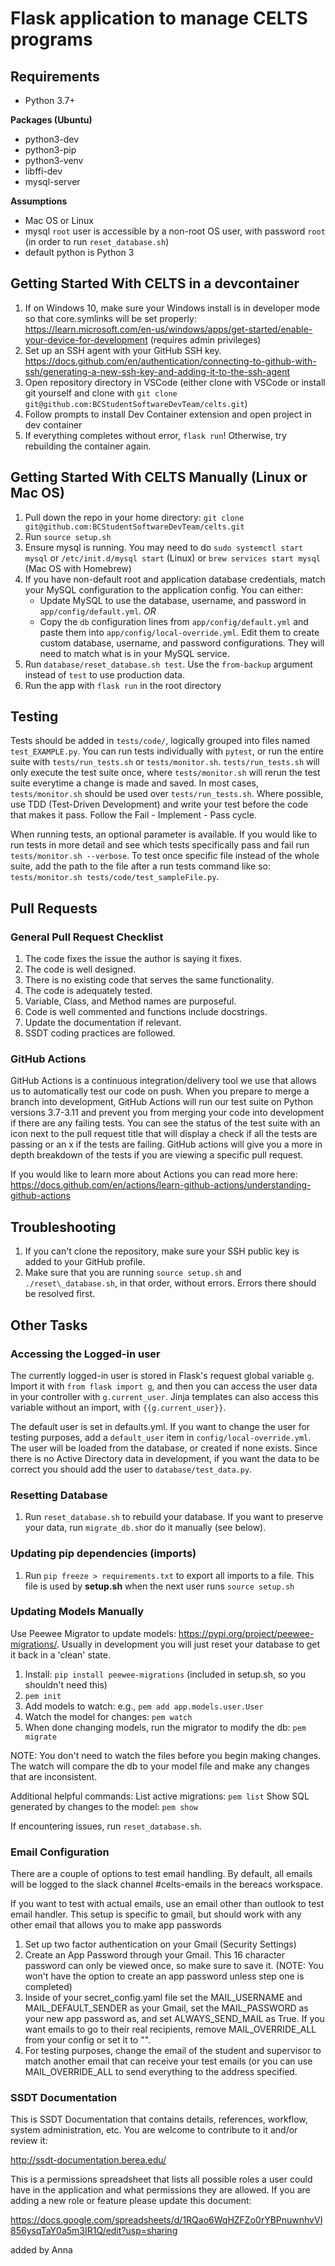 # Flask application to manage CELTS programs

## Requirements
 * Python 3.7+

**Packages (Ubuntu)**
 * python3-dev
 * python3-pip
 * python3-venv
 * libffi-dev
 * mysql-server


**Assumptions**
 * Mac OS or Linux
 * mysql ```root``` user is accessible by a non-root OS user, with password ```root``` (in order to run ```reset_database.sh```)
 * default python is Python 3

## Getting Started With CELTS in a devcontainer
1. If on Windows 10, make sure your Windows install is in developer mode so that core.symlinks will be set properly: https://learn.microsoft.com/en-us/windows/apps/get-started/enable-your-device-for-development (requires admin privileges)
3. Set up an SSH agent with your GitHub SSH key. https://docs.github.com/en/authentication/connecting-to-github-with-ssh/generating-a-new-ssh-key-and-adding-it-to-the-ssh-agent
4. Open repository directory in VSCode (either clone with VSCode or install git yourself and clone with ```git clone git@github.com:BCStudentSoftwareDevTeam/celts.git```)
5. Follow prompts to install Dev Container extension and open project in dev container
6. If everything completes without error, ```flask run```! Otherwise, try rebuilding the container again.

## Getting Started With CELTS Manually (Linux or Mac OS) 
1. Pull down the repo in your home directory: ```git clone git@github.com:BCStudentSoftwareDevTeam/celts.git```
2. Run ```source setup.sh```
3. Ensure mysql is running. You may need to do ```sudo systemctl start mysql``` or ```/etc/init.d/mysql start``` (Linux) or ```brew services start mysql``` (Mac OS with Homebrew)
4. If you have non-default root and application database credentials, match your MySQL configuration to the application config. You can either:
    - Update MySQL to use the database, username, and password in ```app/config/default.yml```. *OR*
    - Copy the ```db``` configuration lines from ```app/config/default.yml``` and paste them into ```app/config/local-override.yml```. Edit them to create custom database, username, and password configurations. They will need to match what is in your MySQL service. 
5. Run ```database/reset_database.sh test```. Use the ```from-backup``` argument instead of ```test``` to use production data.
6. Run the app with ```flask run``` in the root directory

## Testing
Tests should be added in `tests/code/`, logically grouped into files named `test_EXAMPLE.py`. You can run tests individually with `pytest`, or run the entire suite with `tests/run_tests.sh` or `tests/monitor.sh`. `tests/run_tests.sh` will only execute the test suite once, where `tests/monitor.sh` will rerun the test suite everytime a change is made and saved. In most cases, `tests/monitor.sh` should be used over `tests/run_tests.sh`. Where possible, use TDD (Test-Driven Development) and write your test before the code that makes it pass. Follow the Fail - Implement - Pass cycle.

When running tests, an optional parameter is available. If you would like to run tests in more detail and see which tests specifically pass and fail run `tests/monitor.sh --verbose`. To test once specific file instead of the whole suite, add the path to the file after a run tests command like so: `tests/monitor.sh tests/code/test_sampleFile.py`. 

## Pull Requests

### General Pull Request Checklist
1. The code fixes the issue the author is saying it fixes. 
2. The code is well designed.
3. There is no existing code that serves the same functionality. 
4. The code is adequately tested. 
5. Variable, Class, and Method names are purposeful.
6. Code is well commented and functions include docstrings.
7. Update the documentation if relevant.
8. SSDT coding practices are followed. 

### GitHub Actions
GitHub Actions is a continuous integration/delivery tool we use that allows us to automatically test our code on push. When you prepare to merge a branch into development, GitHub Actions will run our test suite on Python versions 3.7-3.11 and prevent you from merging your code into development if there are any failing tests. You can see the status of the test suite with an icon next to the pull request title that will display a check if all the tests are passing or an x if the tests are failing. GitHub actions will give you a more in depth breakdown of the tests if you are viewing a specific pull request.

If you would like to learn more about Actions you can read more here: https://docs.github.com/en/actions/learn-github-actions/understanding-github-actions

## Troubleshooting
1. If you can't clone the repository, make sure your SSH public key is added to your GitHub profile.
2. Make sure that you are running `source setup.sh` and `./reset\_database.sh`, in that order, without errors. Errors there should be resolved first.

## Other Tasks

### Accessing the Logged-in user
The currently logged-in user is stored in Flask's request global variable `g`. Import it with `from flask import g`, and then you can access the user data in your controller with `g.current_user`. Jinja templates can also access this variable without an import, with `{{g.current_user}}`.

The default user is set in defaults.yml. If you want to change the user for testing purposes, add a `default_user` item in `config/local-override.yml`. The user will be loaded from the database, or created if none exists. Since there is no Active Directory data in development, if you want the data to be correct you should add the user to `database/test_data.py`.

### Resetting Database
1. Run ```reset_database.sh``` to rebuild your database. If you want to preserve your data, run ```migrate_db.sh```or do it manually (see below).

### Updating pip dependencies (imports)
1. Run ```pip freeze > requirements.txt``` to export all imports to a file. This file is used by **setup.sh** when the next user runs ```source setup.sh```

### Updating Models Manually
Use Peewee Migrator to update models: https://pypi.org/project/peewee-migrations/. Usually in development you will just reset your database to get it back in a 'clean' state.

1. Install: ```pip install peewee-migrations``` (included in setup.sh, so you shouldn't need this)
2. ```pem init```
3. Add models to watch: e.g., ```pem add app.models.user.User```
4. Watch the model for changes: ```pem watch```
5. When done changing models, run the migrator to modify the db: ```pem migrate```

NOTE: You don't need to watch the files before you begin making changes.
The watch will compare the db to your model file and make any changes that are inconsistent.

Additional helpful commands:
List active migrations: ```pem list```
Show SQL generated by changes to the model: ```pem show```

If encountering issues, run ```reset_database.sh```.

### Email Configuration
There are a couple of options to test email handling. By default, all emails will be logged to the slack channel #celts-emails in the bereacs workspace.

If you want to test with actual emails, use an email other than outlook to test email handler. This setup is specific to gmail, but should work with any other email that allows you to make app passwords

1. Set up two factor authentication on your Gmail (Security Settings)
2. Create an App Password through your Gmail. This 16 character password can only be viewed once, so make sure to save it. (NOTE: You won't have the option to create an app password unless step one is completed)
3. Inside of your secret_config.yaml file set the MAIL_USERNAME and MAIL_DEFAULT_SENDER as your Gmail, set the MAIL_PASSWORD as your new app password as, and set ALWAYS_SEND_MAIL as True. If you want emails to go to their real recipients, remove MAIL_OVERRIDE_ALL from your config or set it to "".
4. For testing purposes, change the email of the student and supervisor to match another email that can receive your test emails (or you can use MAIL_OVERRIDE_ALL to send everything to the address specified.

### SSDT Documentation
This is SSDT Documentation that contains details, references, workflow, system administration, etc. You are welcome to contribute to it and/or review it:

http://ssdt-documentation.berea.edu/

This is a permissions spreadsheet that lists all possible roles a user could have in the application and what permissions they are allowed. If you are adding a new role or feature please update this document:

https://docs.google.com/spreadsheets/d/1RQao6WqHZFZo0rYBPnuwnhvVI856ysqTaY0a5m3IR1Q/edit?usp=sharing

added by Anna
